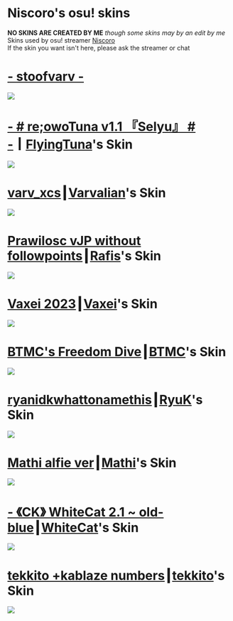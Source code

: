 # Niscoro's osu! skins 
**NO SKINS ARE CREATED BY ME**
*though some skins may by an edit by me*
<br>
Skins used by osu! streamer [Niscoro](https://www.twitch.tv/niscoro)
<br>
If the skin you want isn't here, please ask the streamer or chat
# [- stoofvarv -](https://mega.nz/file/RDgSgQhb#IgIQOoVFT_abhiAzmR8qEFQ-E-Y4vmiAxFmHuxfV83o)
![](https://i.imgur.com/1kDrpFS.png)
# [- # re;owoTuna v1.1 『Selyu』 # -](https://www.mediafire.com/file/10yv0iwzd9vn7zh/-_%2523_re%253BowoTuna_v1.1_%25E3%2580%258ESelyu%25E3%2580%258F_%2523_-.osk/file)┃[FlyingTuna](https://www.twitch.tv/flyingtuna)'s Skin
![](https://i.imgur.com/GqkA0sk.png)
# [varv_xcs](https://mega.nz/file/eP4jSCxI#aYFXPVSQ3ZQZLjx7LOsgLwBC64HD85C2k4lnt08vSE8)┃[Varvalian](https://www.twitch.tv/varvalian)'s Skin
![](https://i.imgur.com/DqBqZrB.png)
# [Prawilosc vJP without followpoints](https://www.mediafire.com/file/fbcs101xigtwje0/Prawilosc+vJP+without+followpoints.osk/file)┃[Rafis](https://www.twitch.tv/rafis0)'s Skin
![](https://i.imgur.com/NISNhwS.png)
# [Vaxei 2023](https://www.mediafire.com/file/828jzhsmc1isx5j/Vaxei_2023.osk/file)┃[Vaxei](https://www.twitch.tv/vaxei_osu)'s Skin
![](https://i.imgur.com/H6TLgVS.png)
# [BTMC's Freedom Dive](https://github.com/BTMC-techteam/skins/releases/download/skins/-.BTMC.Freedom.Dive.-.Custom.hitsounds.osk)┃[BTMC](https://www.twitch.tv/btmc)'s Skin
![](https://i.imgur.com/llRaSXX.png)
# [ryanidkwhattonamethis](https://rynk.s-ul.eu/RJ2d3dTO)┃[RyuK](https://www.twitch.tv/ryuk)'s Skin
![](https://i.imgur.com/WLixfDp.png)
# [Mathi alfie ver](https://drive.google.com/file/d/1yGN680Qs3WbdugGOD4Gy2XAg_fei3MQI/view)┃[Mathi](https://www.twitch.tv/mathi)'s Skin
![](https://i.imgur.com/xzzLIJ0.png)
# [- 《CK》 WhiteCat 2.1 ~ old-blue](https://www.mediafire.com/file/bdhyisl4gt0mvh3/-_%25E3%2580%258ACK%25E3%2580%258B_WhiteCat_2.1_%257E_old-blue.osk/file)┃[WhiteCat](https://www.twitch.tv/whitecatosu)'s Skin
![](https://i.imgur.com/HWssDmP.png)
# [tekkito +kablaze numbers](https://www.mediafire.com/file/l03q0dcvmuchq17/tekkito2_%252Bkablaze_numbers.osk/file)┃[tekkito](https://www.twitch.tv/tekkito)'s Skin
![](https://i.imgur.com/9jpLeBu.png)

